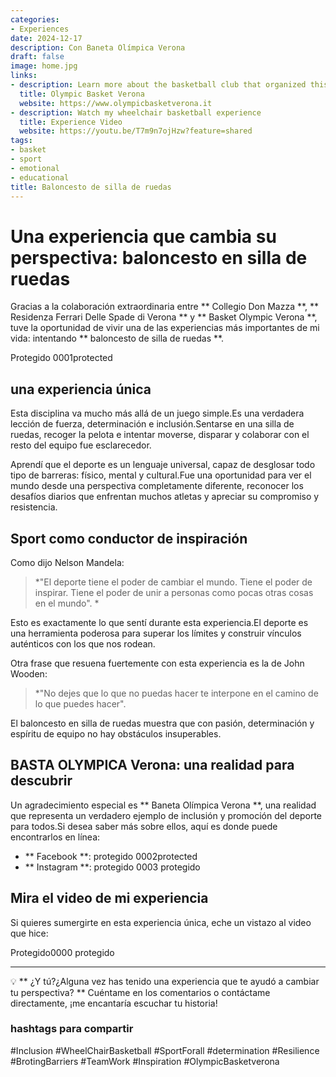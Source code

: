 ```yaml
---
categories:
- Experiences
date: 2024-12-17
description: Con Baneta Olímpica Verona
draft: false
image: home.jpg
links:
- description: Learn more about the basketball club that organized this experience
  title: Olympic Basket Verona
  website: https://www.olympicbasketverona.it
- description: Watch my wheelchair basketball experience
  title: Experience Video
  website: https://youtu.be/T7m9n7ojHzw?feature=shared
tags:
- basket
- sport
- emotional
- educational
title: Baloncesto de silla de ruedas
---
```


<!-- hash: aa6bff7ef8b8 -->
# Una experiencia que cambia su perspectiva: baloncesto en silla de ruedas

Gracias a la colaboración extraordinaria entre ** Collegio Don Mazza **, ** Residenza Ferrari Delle Spade di Verona ** y ** Basket Olympic Verona **, tuve la oportunidad de vivir una de las experiencias más importantes de mi vida: intentando ** baloncesto de silla de ruedas **.

Protegido 0001protected

## una experiencia única

Esta disciplina va mucho más allá de un juego simple.Es una verdadera lección de fuerza, determinación e inclusión.Sentarse en una silla de ruedas, recoger la pelota e intentar moverse, disparar y colaborar con el resto del equipo fue esclarecedor.

Aprendí que el deporte es un lenguaje universal, capaz de desglosar todo tipo de barreras: físico, mental y cultural.Fue una oportunidad para ver el mundo desde una perspectiva completamente diferente, reconocer los desafíos diarios que enfrentan muchos atletas y apreciar su compromiso y resistencia.

## Sport como conductor de inspiración

Como dijo Nelson Mandela:
> *"El deporte tiene el poder de cambiar el mundo. Tiene el poder de inspirar. Tiene el poder de unir a personas como pocas otras cosas en el mundo". *

Esto es exactamente lo que sentí durante esta experiencia.El deporte es una herramienta poderosa para superar los límites y construir vínculos auténticos con los que nos rodean.

Otra frase que resuena fuertemente con esta experiencia es la de John Wooden:
> *"No dejes que lo que no puedas hacer te interpone en el camino de lo que puedes hacer".

El baloncesto en silla de ruedas muestra que con pasión, determinación y espíritu de equipo no hay obstáculos insuperables.

## BASTA OLYMPICA Verona: una realidad para descubrir

Un agradecimiento especial es ** Baneta Olímpica Verona **, una realidad que representa un verdadero ejemplo de inclusión y promoción del deporte para todos.Si desea saber más sobre ellos, aquí es donde puede encontrarlos en línea:
- ** Facebook **: protegido 0002protected
- ** Instagram **: protegido 0003 protegido

## Mira el video de mi experiencia

Si quieres sumergirte en esta experiencia única, eche un vistazo al video que hice:

Protegido0000 protegido

---

💡 ** ¿Y tú?¿Alguna vez has tenido una experiencia que te ayudó a cambiar tu perspectiva? ** Cuéntame en los comentarios o contáctame directamente, ¡me encantaría escuchar tu historia!

### hashtags para compartir
#Inclusion #WheelChairBasketball #SportForall #determination #Resilience #BrotingBarriers #TeamWork #Inspiration #OlympicBasketverona